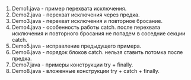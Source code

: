 

1. Demo1.java - пример перехвата исключения.
2. Demo2.java - перехват исключения через предка.
3. Demo3.java - перехват исключения и повторное бросание.
4. Demo4.java - особенность работы catch. после перехвата исключения и повторного бросания не попадем в соседние секции catch.
5. Demo5.java - исправление предыдущего примера.
6. Demo6.java - порядок блоков catch. нельзя ставить потомка после предка.
7. Demo7.java - примеры конструкции try + finally.
8. Demo8.java - вложенные конструкции try + catch + finally.
